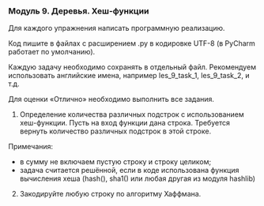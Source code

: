 ### Модуль 9. Деревья. Хеш-функции

Для каждого упражнения написать программную реализацию.

Код пишите в файлах с расширением .py в кодировке UTF-8 (в PyCharm работает по умолчанию). 

Каждую задачу необходимо сохранять в отдельный файл. Рекомендуем использовать английские имена, например les_9_task_1, les_9_task_2, и т.д.

Для оценки «Отлично» необходимо выполнить все задания.

1. Определение количества различных подстрок с использованием хеш-функции. Пусть на вход функции дана строка. Требуется вернуть количество различных подстрок в этой строке.

Примечания:
* в сумму не включаем пустую строку и строку целиком;
* задача считается решённой, если в коде использована функция вычисления хеша (hash(), sha1() или любая другая из модуля hashlib)

2. Закодируйте любую строку по алгоритму Хаффмана.